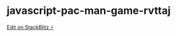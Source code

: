 # javascript-pac-man-game-rvttaj

[Edit on StackBlitz ⚡️](https://stackblitz.com/edit/javascript-pac-man-game-rvttaj)